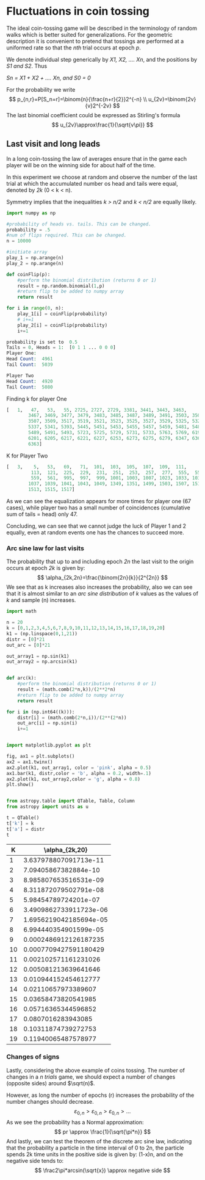 

# Fluctuations in coin tossing

The ideal coin-tossing game will be described in the terminology of random walks which is better suited for generalizations. For the geometric description it is convenient to pretend that tossings are performed at a uniformed rate so that the _nth_ trial occurs at epoch _p_.

We denote individual step generically by _X1, X2, .... Xn_, and the positions by _S1 and S2_. Thus

_Sn = X1 + X2 + .... Xn, and S0 = 0_

For the probability we write
$$
p_{n,r}=P[S_n=r]=\binom{n}{\frac{n+r}{2}}2^{-n} \\
u_{2v}=\binom{2v}{v}2^{-2v}
$$
The last binomial coefficient could be expressed as Stirling's formula
$$
u_{2v}\approx\frac{1}{\sqrt{v\pi}}
$$

## Last visit and long leads

In a long coin-tossing the law of averages ensure that in the game each player will be on the winning side for about half of the time.

In this experiment we choose at random and observe the number  of the last trial at which the accumulated number os head and tails were equal, denoted by _2k_ (0 < k < n).

Symmetry implies that the inequalities _k > n/2_ and _k < n/2_ are equally likely.

```python
import numpy as np

#probability of heads vs. tails. This can be changed.
probability = .5
#num of flips required. This can be changed.
n = 10000

#initiate array
play_1 = np.arange(n)
play_2 = np.arange(n)

def coinFlip(p):    
    #perform the binomial distribution (returns 0 or 1)    
    result = np.random.binomial(1,p) 
    #return flip to be added to numpy array    
    return result

for i in range(0, n):    
    play_1[i] = coinFlip(probability)    
    # i+=1
    play_2[i] = coinFlip(probability)    
    i+=1
```

```php
probability is set to  0.5
Tails = 0, Heads = 1:  [0 1 1 ... 0 0 0]
Player One:
Head Count:  4961
Tail Count:  5039

Player Two
Head Count:  4920
Tail Count:  5080
```

Finding k for player One

```pascal
[   1,   47,   53,   55, 2725, 2727, 2729, 3381, 3441, 3443, 3463,
        3467, 3469, 3477, 3479, 3483, 3485, 3487, 3489, 3491, 3503, 3505,
        3507, 3509, 3517, 3519, 3521, 3523, 3525, 3527, 3529, 5325, 5329,
        5337, 5341, 5393, 5445, 5451, 5453, 5455, 5457, 5459, 5481, 5485,
        5489, 5491, 5493, 5723, 5725, 5729, 5731, 5733, 5763, 5769, 6199,
        6201, 6205, 6217, 6221, 6227, 6253, 6273, 6275, 6279, 6347, 6361,
        6363]
```

K for Player Two

```pascal
[   3,    5,   53,   69,   71,  101,  103,  105,  107,  109,  111,
         113,  121,  225,  229,  231,  251,  253,  257,  277,  555,  557,
         559,  561,  995,  997,  999, 1001, 1003, 1007, 1023, 1033, 1035,
        1037, 1039, 1041, 1043, 1049, 1349, 1351, 1499, 1503, 1507, 1511,
        1513, 1515, 1517]
```

As we can see the equalization appears for more times for player one (67 cases), while player two has a small number of coincidences (cumulative sum of tails = head) only 47.

Concluding, we can see that we cannot judge the luck of Player 1 and 2 equally,  even at random events one has the chances to succeed more.

### Arc sine law for last visits

The probability that up to and including epoch _2n_ the last visit to the origin occurs at epoch _2k_ is given by:
$$
\alpha_{2k,2n}=\frac{\binom{2n}{k}}{2^{2n}}
$$
We see that as k increases also increases the probability, also we can see that it is almost similar to an _arc sine distribution_ of _k_ values as the values of _k_ and sample (n) increases.

```python
import math

n = 20
k = [0,1,2,3,4,5,6,7,8,9,10,11,12,13,14,15,16,17,18,19,20]
k1 = (np.linspace(0,1,21))
distr = [0]*21
out_arc = [0]*21

out_array1 = np.sin(k1)
out_array2 = np.arcsin(k1)


def arc(k):    
    #perform the binomial distribution (returns 0 or 1)    
    result = (math.comb(2*n,k))/(2**2*n) 
    #return flip to be added to numpy array    
    return result

for i in (np.int64((k))):    
    distr[i] = (math.comb(2*n,i))/(2**(2*n))     
    out_arc[i] = np.sin(i)
    i+=1


import matplotlib.pyplot as plt

fig, ax1 = plt.subplots()
ax2 = ax1.twinx()
ax2.plot(k1, out_array1, color = 'pink', alpha = 0.5)
ax1.bar(k1, distr,color = 'b', alpha = 0.2, width=.1)
ax2.plot(k1, out_array2,color = 'g', alpha = 0.8)
plt.show()


from astropy.table import QTable, Table, Column
from astropy import units as u

t = QTable()
t['k'] = k
t['a'] = distr 
t
```



| K    | \alpha_{2k,20}         |
| ---- | ---------------------- |
| 1    | 3.637978807091713e-11  |
| 2    | 7.09405867382884e-10   |
| 3    | 8.985807653516531e-09  |
| 4    | 8.311872079502791e-08  |
| 5    | 5.98454789724201e-07   |
| 6    | 3.4909862733911723e-06 |
| 7    | 1.6956219042185694e-05 |
| 8    | 6.994440354901599e-05  |
| 9    | 0.0002486912126187235  |
| 10   | 0.0007709427591180429  |
| 11   | 0.002102571161231026   |
| 12   | 0.005081213639641646   |
| 13   | 0.010944152454612777   |
| 14   | 0.02110657973389607    |
| 15   | 0.03658473820541985    |
| 16   | 0.05716365344596852    |
| 17   | 0.0807016283943085     |
| 18   | 0.10311874739272753    |
| 19   | 0.11940065487578977    |

###  Changes of signs

Lastly, considering the above example of coins tossing. The number of changes in a _n trials_ game, we should expect a number of changes (opposite sides) around  $\sqrt(n)$.

 However, as long the number of epochs (r) increases the probability of the number changes should decrease.
$$
\varepsilon_{0,n} > \varepsilon_{0,n} > \varepsilon_{0,n} > ...
$$
As we see the probability has a Normal approximation:
$$
pr \approx \frac{1}{\sqrt{\pi*n}}
$$
And lastly, we can test the theorem of the discrete arc sine law, indicating that the probability a particle in the time interval of 0 to 2n, the particle spends 2k time units in the positive side is given by:  (1-x)n, and on the negative side tends to:
$$
\frac2\pi*arcsin(\sqrt{x})  \approx  negative side
$$

